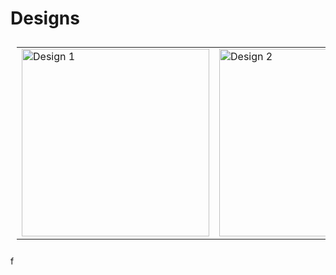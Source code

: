 # Designs

<table style="padding:10px">
  <tr>
    <td><a href="./rps_ui_e1"><img src="./captures/capture_1.jpg"  alt="Design 1" width = 300px height =300px ></a></td>
    <td><a href="./rps_ui_e2"><img src="./captures/capture_2.jpg"  alt="Design 2" width = 300px height =300px ></a></td>
  </tr>
</table>
f